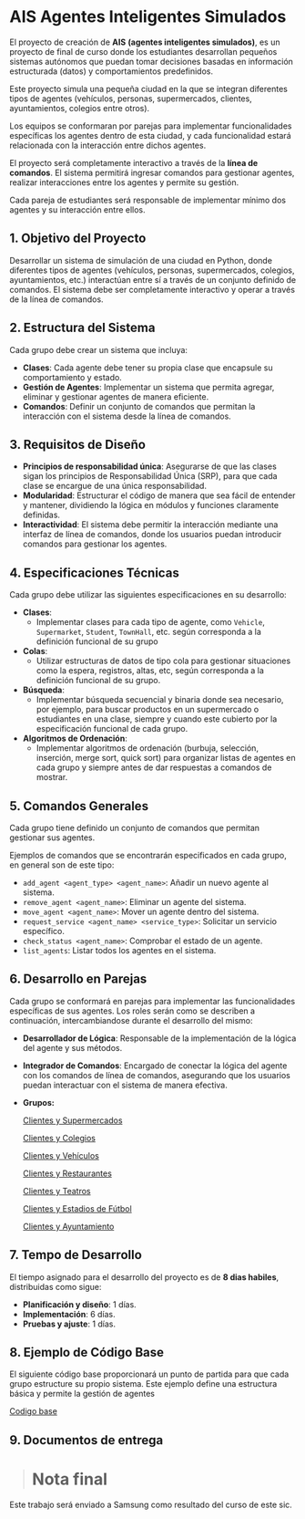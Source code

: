 # AIS Agentes Inteligentes Simulados

El proyecto de creación de **AIS**  **(agentes inteligentes simulados)**, es un proyecto de final de curso donde los estudiantes desarrollan pequeños sistemas autónomos que puedan tomar decisiones basadas en información estructurada (datos) y comportamientos predefinidos. 

Este proyecto simula una pequeña ciudad en la que se integran diferentes tipos de agentes (vehículos, personas, supermercados, clientes, ayuntamientos, colegios entre otros). 

Los equipos se conformaran por parejas para implementar funcionalidades específicas los agentes dentro de esta ciudad, y cada funcionalidad estará relacionada con la interacción entre dichos agentes. 

El proyecto será completamente interactivo a través de la **línea de comandos**. El sistema permitirá ingresar comandos para gestionar agentes, realizar interacciones entre los agentes y  permite su  gestión.

Cada pareja de estudiantes será responsable de implementar mínimo dos agentes y su interacción entre ellos.

## 1. Objetivo del Proyecto

Desarrollar un sistema de simulación de una ciudad en Python, donde diferentes tipos de agentes (vehículos, personas, supermercados, colegios, ayuntamientos, etc.) interactúan entre sí a través de un conjunto definido de comandos. El sistema debe ser completamente interactivo y operar a través de la línea de comandos.

## 2. Estructura del Sistema

Cada grupo debe crear un sistema que incluya:

- **Clases**: Cada agente debe tener su propia clase que encapsule su comportamiento y estado.
- **Gestión de Agentes**: Implementar un sistema que permita agregar, eliminar y gestionar agentes de manera eficiente.
- **Comandos**: Definir un conjunto de comandos que permitan la interacción con el sistema desde la línea de comandos.

## 3. Requisitos de Diseño

- **Principios de responsabilidad única**: Asegurarse de que las clases sigan los principios de Responsabilidad Única (SRP), para que cada clase se encargue de una única responsabilidad.
- **Modularidad**: Estructurar el código de manera que sea fácil de entender y mantener, dividiendo la lógica en módulos y funciones claramente definidas.
- **Interactividad**: El sistema debe permitir la interacción mediante una interfaz de línea de comandos, donde los usuarios puedan introducir comandos para gestionar los agentes.

## 4. Especificaciones Técnicas

Cada grupo debe utilizar las siguientes especificaciones en su desarrollo:

- **Clases**:
  - Implementar clases para cada tipo de agente, como `Vehicle`, `Supermarket`, `Student`, `TownHall`, etc. según corresponda a la definición funcional de su grupo
- **Colas**:
  - Utilizar estructuras de datos de tipo cola para gestionar situaciones como la espera, registros, altas, etc, según corresponda a la definición funcional de su grupo.
- **Búsqueda**:
  - Implementar búsqueda secuencial y binaria donde sea necesario, por ejemplo, para buscar productos en un supermercado o estudiantes en una clase, siempre y cuando este cubierto por la especificación funcional de cada grupo.
- **Algoritmos de Ordenación**:
  - Implementar algoritmos de ordenación (burbuja, selección, inserción, merge sort, quick sort) para organizar listas de agentes en cada grupo y siempre antes de dar respuestas a comandos de mostrar.

## 5. Comandos Generales

Cada grupo tiene definido un conjunto de comandos que permitan gestionar sus agentes. 

Ejemplos de comandos que se encontrarán especificados en cada grupo, en general son de este tipo:

- `add_agent <agent_type> <agent_name>`: Añadir un nuevo agente al sistema.
- `remove_agent <agent_name>`: Eliminar un agente del sistema.
- `move_agent <agent_name>`: Mover un agente dentro del sistema.
- `request_service <agent_name> <service_type>`: Solicitar un servicio específico.
- `check_status <agent_name>`: Comprobar el estado de un agente.
- `list_agents`: Listar todos los agentes en el sistema.

## 6. Desarrollo en Parejas

Cada grupo se conformará en parejas para implementar las funcionalidades específicas de sus agentes. Los roles serán como se describen a continuación, intercambiandose durante el desarrollo del mismo:

- **Desarrollador de Lógica**: Responsable de la implementación de la lógica del agente y sus métodos.

- **Integrador de Comandos**: Encargado de conectar la lógica del agente con los comandos de línea de comandos, asegurando que los usuarios puedan interactuar con el sistema de manera efectiva.

- **Grupos:**

  [Clientes y Supermercados](1_Clientes_supermercados.md)

  [Clientes y Colegios](2_Clientes_Colegios.md)

  [Clientes y Vehículos](3_Clientes_Vehículos.md)

  [Clientes y Restaurantes](4_Clientes_Restaurantes.md)

  [Clientes y Teatros](5_Clientes_Teatros.md)

  [Clientes y Estadios de Fútbol](6_Clientes_Estadios_Futbol.md)

  [Clientes y Ayuntamiento](7_Clientes_Ayuntamiento.md)

## 7. Tempo de Desarrollo

El tiempo asignado para el desarrollo del proyecto es de **8 dias habiles**, distribuidas como sigue:

- **Planificación y diseño**: 1 días.
- **Implementación**: 6 días.
- **Pruebas y ajuste**: 1 días.

## 8. Ejemplo de Código Base

El siguiente código base proporcionará un punto de partida para que cada grupo estructure su propio sistema. Este ejemplo define una estructura básica y permite la gestión de agentes 

[Codigo base](CodeBase00.py)

## 9. Documentos de entrega



> # **Nota final**

Este trabajo será enviado a Samsung como resultado del curso de este sic.

